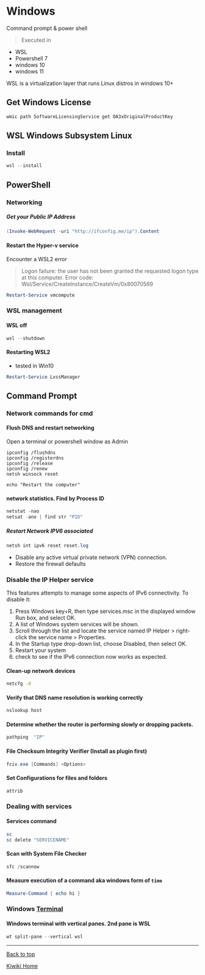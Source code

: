 # Windows
Command prompt & power shell
> Executed in
- WSL
- Powershell 7
- windows 10
- windows 11

WSL is a virtualization layer that runs Linux distros in windows 10+

## Get Windows License
```cmd
wmic path SoftwareLicensingService get OA3xOriginalProductKey
```

## WSL Windows Subsystem Linux
### Install
```powershell
wsl --install
```

## PowerShell

### Networking

##### Get your Public IP Address
```powershell
(Invoke-WebRequest -uri "http://ifconfig.me/ip").Content
```

#### Restart the Hyper-v service
Encounter a WSL2 error
> Logon failure: the user has not been granted the requested logon type at this computer.
> Error code: Wsl/Service/CreateInstance/CreateVm/0x80070569

``` powershell
Restart-Service vmcompute
```

### WSL management
#### WSL off
``` powershell
wsl --shutdown
```

#### Restarting WSL2
- tested in Win10
``` powershell
Restart-Service LxssManager
```

## Command Prompt 

### Network commands for cmd
#### Flush DNS and restart networking
Open a terminal or powershell window as Admin
```dotnetcli
ipconfig /flushdns
ipconfig /registerdns
ipconfig /release
ipconfig /renew
netsh winsock reset

echo "Restart the computer"
```

#### network statistics. Find by Process ID

``` powershell
netstat -nao
netsat -ano | find str "PID"
```

##### Restart Network IPV6 associated
``` powershell
netsh int ipv6 reset reset.log
```

- Disable any active virtual private network (VPN) connection.
- Restore the firewall defaults

### Disable the IP Helper service
This features attempts to manage some aspects of IPv6 connectivity. To disable it:
1. Press Windows key+R, then type services.msc in the displayed window Run box, and select OK.
2. A list of Windows system services will be shown.
3. Scroll through the list and locate the service named IP Helper > right-click the service name > Properties.
4. In the Startup type drop-down list, choose Disabled, then select OK.
5. Restart your system
6. check to see if the IPv6 connection now works as expected.

#### Clean-up network devices
```cmd
netcfg -d
``` 

#### Verify that DNS name resolution is working correctly
```cmd
nslookup host
```

#### Determine whether the router is performing slowly or dropping packets.
```powershell
pathping  "IP"
```

#### File Checksum Integrity Verifier (Install as plugin first)
```powershell
fciv.exe [Commands] <Options>
```

#### Set Configurations for files and folders
```powershell
attrib
```

### Dealing with services
#### Services command

``` powershell
sc
sc delete "SERVICENAME"
```

#### Scan with System File Checker
``` powershell
sfc /scannow
```

#### Measure execution of a command aka windows form of `time`
``` powershell
Measure-Command { echo hi }
```

### Windows [Terminal](https://docs.microsoft.com/en-us/windows/terminal/get-started#installation)

#### Windows terminal with vertical panes. 2nd pane is WSL
``` powershell
wt split-pane --vertical wsl
```

---

[Back to top](#)

[Kiwiki Home](/../../)
